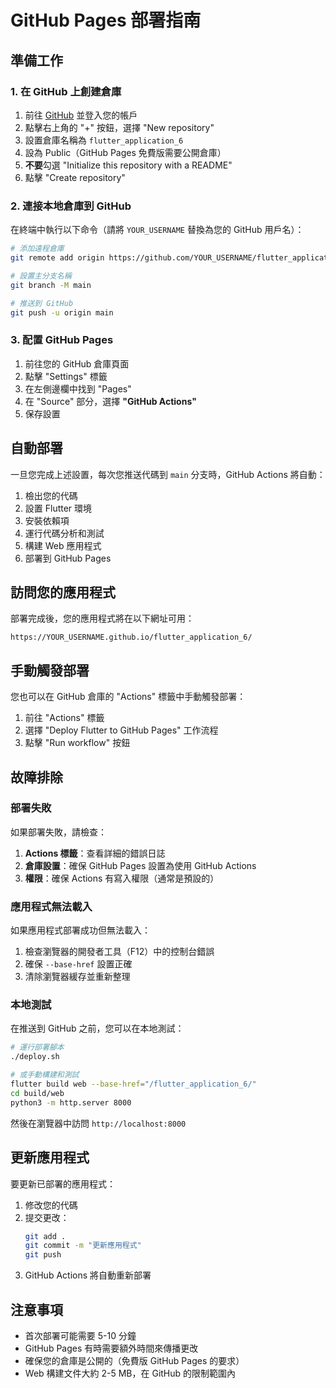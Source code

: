 # GitHub Pages 部署指南

## 準備工作

### 1. 在 GitHub 上創建倉庫

1. 前往 [GitHub](https://github.com) 並登入您的帳戶
2. 點擊右上角的 "+" 按鈕，選擇 "New repository"
3. 設置倉庫名稱為 `flutter_application_6`
4. 設為 Public（GitHub Pages 免費版需要公開倉庫）
5. **不要**勾選 "Initialize this repository with a README"
6. 點擊 "Create repository"

### 2. 連接本地倉庫到 GitHub

在終端中執行以下命令（請將 `YOUR_USERNAME` 替換為您的 GitHub 用戶名）：

```bash
# 添加遠程倉庫
git remote add origin https://github.com/YOUR_USERNAME/flutter_application_6.git

# 設置主分支名稱
git branch -M main

# 推送到 GitHub
git push -u origin main
```

### 3. 配置 GitHub Pages

1. 前往您的 GitHub 倉庫頁面
2. 點擊 "Settings" 標籤
3. 在左側邊欄中找到 "Pages"
4. 在 "Source" 部分，選擇 **"GitHub Actions"**
5. 保存設置

## 自動部署

一旦您完成上述設置，每次您推送代碼到 `main` 分支時，GitHub Actions 將自動：

1. 檢出您的代碼
2. 設置 Flutter 環境
3. 安裝依賴項
4. 運行代碼分析和測試
5. 構建 Web 應用程式
6. 部署到 GitHub Pages

## 訪問您的應用程式

部署完成後，您的應用程式將在以下網址可用：

```
https://YOUR_USERNAME.github.io/flutter_application_6/
```

## 手動觸發部署

您也可以在 GitHub 倉庫的 "Actions" 標籤中手動觸發部署：

1. 前往 "Actions" 標籤
2. 選擇 "Deploy Flutter to GitHub Pages" 工作流程
3. 點擊 "Run workflow" 按鈕

## 故障排除

### 部署失敗

如果部署失敗，請檢查：

1. **Actions 標籤**：查看詳細的錯誤日誌
2. **倉庫設置**：確保 GitHub Pages 設置為使用 GitHub Actions
3. **權限**：確保 Actions 有寫入權限（通常是預設的）

### 應用程式無法載入

如果應用程式部署成功但無法載入：

1. 檢查瀏覽器的開發者工具（F12）中的控制台錯誤
2. 確保 `--base-href` 設置正確
3. 清除瀏覽器緩存並重新整理

### 本地測試

在推送到 GitHub 之前，您可以在本地測試：

```bash
# 運行部署腳本
./deploy.sh

# 或手動構建和測試
flutter build web --base-href="/flutter_application_6/"
cd build/web
python3 -m http.server 8000
```

然後在瀏覽器中訪問 `http://localhost:8000`

## 更新應用程式

要更新已部署的應用程式：

1. 修改您的代碼
2. 提交更改：
   ```bash
   git add .
   git commit -m "更新應用程式"
   git push
   ```
3. GitHub Actions 將自動重新部署

## 注意事項

- 首次部署可能需要 5-10 分鐘
- GitHub Pages 有時需要額外時間來傳播更改
- 確保您的倉庫是公開的（免費版 GitHub Pages 的要求）
- Web 構建文件大約 2-5 MB，在 GitHub 的限制範圍內
